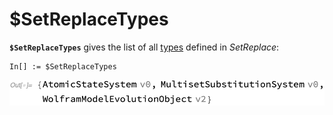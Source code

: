 # $SetReplaceTypes

**`$SetReplaceTypes`** gives the list of all [types](/Documentation/Types/README.md) defined in *SetReplace*:

```wl
In[] := $SetReplaceTypes
```

<img src="/Documentation/Images/$SetReplaceTypes.png" width="532.2">
